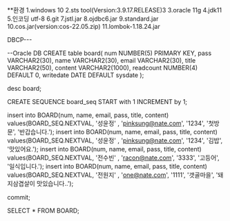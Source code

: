 **환경
1.windows 10
2.sts tool(Version:3.9.17.RELEASE)3
3.oracle 11g
4.jdk11
5.인코딩 utf-8
6.git
7.jstl.jar
8.ojdbc6.jar
9.standard.jar
10.cos.jar(version:cos-22.05.zip)
11.lombok-1.18.24.jar


DBCP--- 
<Resource name="jdbc/myoracle" auth="Container"
              type="javax.sql.DataSource" driverClassName="oracle.jdbc.OracleDriver"
              url="jdbc:oracle:thin:@127.0.0.1:1521:XE"
              username="scott" password="tiger" maxTotal="20" maxIdle="10"
              maxWaitMillis="-1"/>


--Oracle DB
CREATE table board(
    num NUMBER(5) PRIMARY KEY,
    pass VARCHAR2(30),
    name VARCHAR2(30),
    email VARCHAR2(30),
    title VARCHAR2(50),
    content VARCHAR2(1000),
    readcount NUMBER(4) DEFAULT 0,
    writedate DATE DEFAULT sysdate
);

desc board;

CREATE SEQUENCE board_seq START with 1 INCREMENT by 1;

insert into BOARD(num, name, email, pass, title, content)
values(BOARD_SEQ.NEXTVAL, '성윤정' , 'pinksung@nate.com', '1234', '첫방문', '반갑습니다.');
insert into BOARD(num, name, email, pass, title, content)
values(BOARD_SEQ.NEXTVAL, '성윤정' , 'pinksung@nate.com', '1234', '김밥', '맛있어요.');
insert into BOARD(num, name, email, pass, title, content)
values(BOARD_SEQ.NEXTVAL, '전수빈' , 'racon@nate.com', '3333', '고등어', '일식입니다.');
insert into BOARD(num, name, email, pass, title, content)
values(BOARD_SEQ.NEXTVAL, '전원지' , 'one@nate.com', '1111', '갯골마을', '돼지삼겹살이 맛있습니다..');

commit;

SELECT * FROM BOARD;